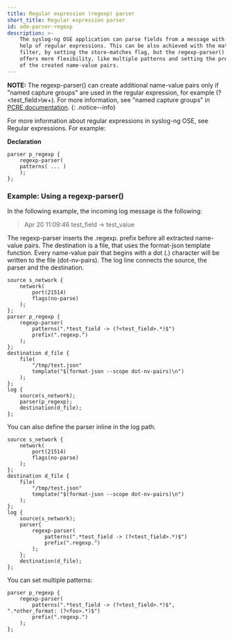 ```yaml
---
title: Regular expression (regexp) parser
short_title: Regular expression parser
id: adm-parser-regexp
description: >-
    The syslog-ng OSE application can parse fields from a message with the
    help of regular expressions. This can be also achieved with the match()
    filter, by setting the store-matches flag, but the regexp-parser()
    offers more flexibility, like multiple patterns and setting the prefix
    of the created name-value pairs.
---
```


**NOTE:** The regexp-parser() can create additional name-value pairs only if
\"named capture groups\" are used in the regular expression, for example
(?\<test\_field\>\\w+). For more information, see \"named capture
groups\" in [PCRE
documentation](https://www.pcre.org/current/doc/html/pcre2pattern.html#SEC16).
{: .notice--info}

For more information about regular expressions in syslog-ng OSE, see
Regular expressions.
For example:

**Declaration**

```config
parser p_regexp {
    regexp-parser(
    patterns( ... )
    );
};
```

### Example: Using a regexp-parser()

In the following example, the incoming log message is the following:

>Apr 20 11:09:46 test_field -> test_value

The regexp-parser inserts the .regexp. prefix before all extracted
name-value pairs. The destination is a file, that uses the format-json
template function. Every name-value pair that begins with a dot (.)
character will be written to the file (dot-nv-pairs). The log line
connects the source, the parser and the destination.

```config
source s_network {
    network(
        port(21514)
        flags(no-parse)
    );
};
parser p_regexp {
    regexp-parser(
        patterns(".*test_field -> (?<test_field>.*)$")
        prefix(".regexp.")
    );
};
destination d_file {
    file(
        "/tmp/test.json"
        template("$(format-json --scope dot-nv-pairs)\n")
    );
};
log {
    source(s_network);
    parser(p_regexp);
    destination(d_file);
};
```

You can also define the parser inline in the log path.

```config
source s_network {
    network(
        port(21514)
        flags(no-parse)
    );
};
destination d_file {
    file(
        "/tmp/test.json"
        template("$(format-json --scope dot-nv-pairs)\n")
    );
};
log {
    source(s_network);
    parser{
        regexp-parser(
            patterns(".*test_field -> (?<test_field>.*)$")
            prefix(".regexp.")
        );
    };
    destination(d_file);
};
```

You can set multiple patterns:

```config
parser p_regexp {
    regexp-parser(
        patterns(".*test_field -> (?<test_field>.*)$", ".*other_format: (?<foo>.*)$")
        prefix(".regexp.")
    );
};
```
